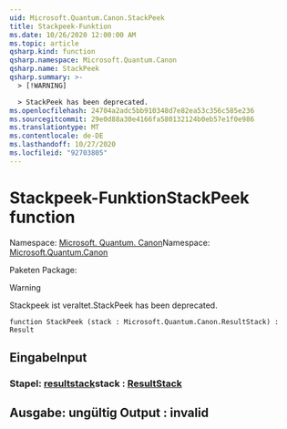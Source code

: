 ```yaml
---
uid: Microsoft.Quantum.Canon.StackPeek
title: Stackpeek-Funktion
ms.date: 10/26/2020 12:00:00 AM
ms.topic: article
qsharp.kind: function
qsharp.namespace: Microsoft.Quantum.Canon
qsharp.name: StackPeek
qsharp.summary: >-
  > [!WARNING]

  > StackPeek has been deprecated.
ms.openlocfilehash: 24704a2adc5bb910348d7e82ea53c356c585e236
ms.sourcegitcommit: 29e0d88a30e4166fa580132124b0eb57e1f0e986
ms.translationtype: MT
ms.contentlocale: de-DE
ms.lasthandoff: 10/27/2020
ms.locfileid: "92703805"
---
```

# <a name="stackpeek-function"></a><span data-ttu-id="8b7a6-102">Stackpeek-Funktion</span><span class="sxs-lookup"><span data-stu-id="8b7a6-102">StackPeek function</span></span>

<span data-ttu-id="8b7a6-103">Namespace: [Microsoft. Quantum. Canon](xref:Microsoft.Quantum.Canon)</span><span class="sxs-lookup"><span data-stu-id="8b7a6-103">Namespace: [Microsoft.Quantum.Canon](xref:Microsoft.Quantum.Canon)</span></span>

<span data-ttu-id="8b7a6-104">Paketen [](https://nuget.org/packages/)</span><span class="sxs-lookup"><span data-stu-id="8b7a6-104">Package: [](https://nuget.org/packages/)</span></span>


> [!WARNING]
> <span data-ttu-id="8b7a6-105">Stackpeek ist veraltet.</span><span class="sxs-lookup"><span data-stu-id="8b7a6-105">StackPeek has been deprecated.</span></span>



```qsharp
function StackPeek (stack : Microsoft.Quantum.Canon.ResultStack) : Result
```


## <a name="input"></a><span data-ttu-id="8b7a6-106">Eingabe</span><span class="sxs-lookup"><span data-stu-id="8b7a6-106">Input</span></span>

### <a name="stack--resultstack"></a><span data-ttu-id="8b7a6-107">Stapel: [resultstack](xref:Microsoft.Quantum.Canon.ResultStack)</span><span class="sxs-lookup"><span data-stu-id="8b7a6-107">stack : [ResultStack](xref:Microsoft.Quantum.Canon.ResultStack)</span></span>





## <a name="output--__invalidresult__"></a><span data-ttu-id="8b7a6-108">Ausgabe: __ungültig <Result>__</span><span class="sxs-lookup"><span data-stu-id="8b7a6-108">Output : __invalid<Result>__</span></span>

